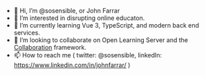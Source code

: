 - 👋 Hi, I’m @sosensible, or John Farrar
- 👀 I’m interested in disrupting online educaton.
- 🌱 I’m currently learning Vue 3, TypeScript, and modern back end services.
- 💞️ I’m looking to collaborate on Open Learning Server and the [Collaboration](https://github.com/BOT-TC/Collaboration) framework.
- 📫 How to reach me ( twitter: @sosensible, linkedIn: https://www.linkedin.com/in/johnfarrar/ )

<!---
sosensible/sosensible is a ✨ special ✨ repository because its `README.md` (this file) appears on your GitHub profile.
You can click the Preview link to take a look at your changes.
--->

